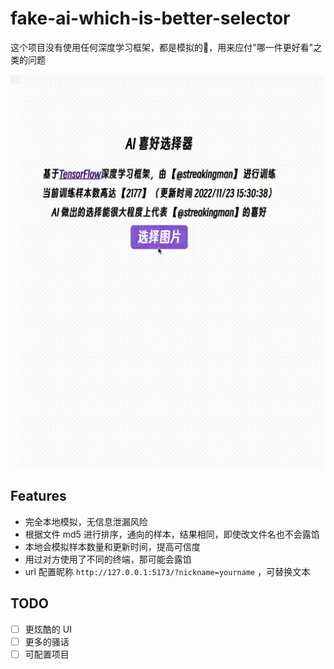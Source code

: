 # fake-ai-which-is-better-selector

这个项目没有使用任何深度学习框架，都是模拟的🐶，用来应付"哪一件更好看"之类的问题

![](preivew.gif)

## Features

-   完全本地模拟，无信息泄漏风险
-   根据文件 md5 进行排序，通向的样本，结果相同，即使改文件名也不会露馅
-   本地会模拟样本数量和更新时间，提高可信度
-   用过对方使用了不同的终端，那可能会露馅
-   url 配置昵称 `http://127.0.0.1:5173/?nickname=yourname` ，可替换文本

## TODO

-   [ ] 更炫酷的 UI
-   [ ] 更多的骚话
-   [ ] 可配置项目
